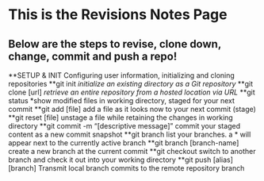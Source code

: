 # This is the Revisions Notes Page #

## Below are the steps to revise, clone down, change, commit and push a repo!


**SETUP & INIT
Configuring user information, initializing and cloning repositories
**git init
*initialize an existing directory as a Git repository*
**git clone [url]
*retrieve an entire repository from a hosted location via URL*
**git status
*show modified files in working directory, staged for your next commit
**git add [file]
add a file as it looks now to your next commit (stage)
**git reset [file]
unstage a file while retaining the changes in working directory
**git commit -m “[descriptive message]”
commit your staged content as a new commit snapshot
**git branch
list your branches. a * will appear next to the currently active branch
**git branch [branch-name]
create a new branch at the current commit
**git checkout
switch to another branch and check it out into your working directory
**git push [alias] [branch]
Transmit local branch commits to the remote repository branch
